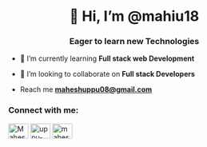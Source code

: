 <h1 align="center">👋 Hi, I’m @mahiu18</h1>
<h3 align="center">Eager to learn new Technologies</h3>

- 🌱 I’m currently learning **Full stack web Development**

- 💞️ I’m looking to collaborate on **Full stack Developers**
- Reach me **maheshuppu08@gmail.com**

<h3 align="left">Connect with me:</h3>
<p align="left">
<a href="https://X.com/MaheshUppu03" target="blank" ><img align="center" src="https://images.app.goo.gl/fUYSwY5Y46prTdtQ6" target="blank" alt="Maheshuppu03" height= "30" width="40" /></a>
<a href="https://www.linkedin.com/in/uppu-umamaheswara-rao-52718228a?utm_source=share&utm_campaign=share_via&utm_content=profile&utm_medium=android_app"  target="blank"><img align="center" src="https://raw.githubusercontent.com/rahuldkjain /github-profile-readme-generator/master/src/images /icons/Social/linked-in-alt.svg" target="blank" alt="uppu-umamaheswara-rao" height= "30" width="40" /></a>
<a href="https://Instagram.com/mahesh_uppu_" target="blank"><img align="center" src="https://images.app.goo.gl/bNQGNPC21sNdoRpP6" target="blank" alt="mahesh_uppu_" height= "30" width="40"/></a>





